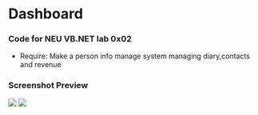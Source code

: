 # Dashboard
### Code for NEU VB.NET lab 0x02
 - Require: Make a person info manage system managing diary,contacts and revenue  
### Screenshot Preview
![](https://github.com/XUranus/dashboard_WPF_VB.NET/blob/master/screenshots/loginPanel.PNG)
![](https://github.com/XUranus/dashboard_WPF_VB.NET/blob/master/screenshots/dashboard.PNG)
